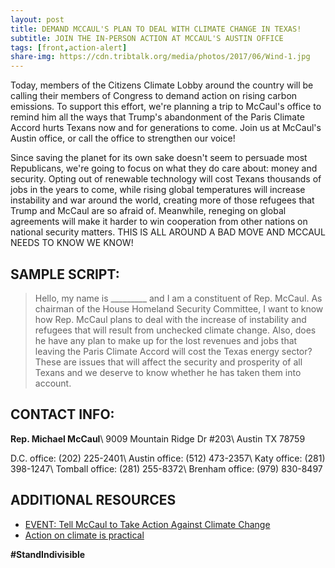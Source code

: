 ```yaml
---
layout: post
title: DEMAND MCCAUL'S PLAN TO DEAL WITH CLIMATE CHANGE IN TEXAS!
subtitle: JOIN THE IN-PERSON ACTION AT MCCAUL'S AUSTIN OFFICE
tags: [front,action-alert]
share-img: https://cdn.tribtalk.org/media/photos/2017/06/Wind-1.jpg
---
```

Today, members of the Citizens Climate Lobby around the country will be calling their members of Congress to demand action on rising carbon emissions. To support this effort, we're planning a trip to McCaul's office to remind him all the ways that Trump's abandonment of the Paris Climate Accord hurts Texans now and for generations to come. Join us at McCaul's Austin office, or call the office to strengthen our voice!

Since saving the planet for its own sake doesn't seem to persuade most Republicans, we're going to focus on what they do care about: money and security. Opting out of renewable technology will cost Texans thousands of jobs in the years to come, while rising global temperatures will increase instability and war around the world, creating more of those refugees that Trump and McCaul are so afraid of. Meanwhile, reneging on global agreements will make it harder to win cooperation from other nations on national security matters. THIS IS ALL AROUND A BAD MOVE AND MCCAUL NEEDS TO KNOW WE KNOW!

## SAMPLE SCRIPT:
> Hello, my name is &#95;&#95;&#95;&#95;&#95;&#95;&#95;&#95;&#95; and I am a constituent of Rep. McCaul. As chairman of the House Homeland Security Committee, I want to know how Rep. McCaul plans to deal with the increase of instability and refugees that will result from unchecked climate change. Also, does he have any plan to make up for the lost revenues and jobs that leaving the Paris Climate Accord will cost the Texas energy sector? These are issues that will affect the security and prosperity of all Texans and we deserve to know whether he has taken them into account.

## CONTACT INFO:

**Rep. Michael McCaul**\\
9009 Mountain Ridge Dr #203\\
Austin TX 78759

D.C. office: (202) 225-2401\\
Austin office: (512) 473-2357\\
Katy office: (281) 398-1247\\
Tomball office: (281) 255-8372\\
Brenham office: (979) 830-8497

## ADDITIONAL RESOURCES

* [EVENT: Tell McCaul to Take Action Against Climate Change](https://www.facebook.com/events/138200766737680/)
* [Action on climate is practical](https://www.tribtalk.org/2017/06/09/action-on-climate-is-practical/)

**#StandIndivisible**
